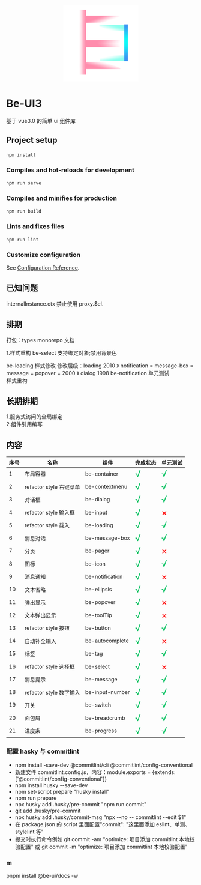 <p align="center">
  <a href="http://be-ui3.cn/">
    <img width="200" src="/public/logo.png">
  </a>
</p>

# Be-UI3

基于 vue3.0 的简单 ui 组件库

## Project setup

```
npm install
```

### Compiles and hot-reloads for development

```
npm run serve
```

### Compiles and minifies for production

```
npm run build
```

### Lints and fixes files

```
npm run lint
```

### Customize configuration

See [Configuration Reference](https://cli.vuejs.org/config/).

## 已知问题

internalInstance.ctx 禁止使用 proxy.$el.

## 排期

打包：types
monorepo
文档



1.样式重构
be-select 支持绑定对象;禁用背景色

be-loading 样式修改 修改层级：loading 2010 》 notification = message-box = message = popover = 2000 》 dialog 1998
be-notification 单元测试  
样式重构

## 长期排期

1.服务式访问的全局绑定  
2.组件引用编写

## 内容

| 序号 | 名称         | 组件            | 完成状态                            | 单元测试                            |
| ---- | ------------ | --------------- | ----------------------------------- | ----------------------------------- |
| 1    | 布局容器     | be-container    | <font color=#07c160 size=5>√</font> | <font color=#07c160 size=5>√</font> |
| 2    | refactor style 右键菜单     | be-contextmenu  | <font color=#07c160 size=5>√</font> | <font color=#07c160 size=5>√</font> |
| 3    | 对话框       | be-dialog       | <font color=#07c160 size=5>√</font> | <font color=#07c160 size=5>√</font> |
| 4    | refactor style 输入框       | be-input        | <font color=#07c160 size=5>√</font> | <font color=red size=5>×</font>     |
| 5    | refactor style 载入         | be-loading      | <font color=#07c160 size=5>√</font> | <font color=#07c160 size=5>√</font> |
| 6    | 消息对话     | be-message-box  | <font color=#07c160 size=5>√</font> | <font color=#07c160 size=5>√</font> |
| 7    | 分页         | be-pager        | <font color=#07c160 size=5>√</font> | <font color=red size=5>×</font>     |
| 8    | 图标         | be-icon         | <font color=#07c160 size=5>√</font> | <font color=#07c160 size=5>√</font> |
| 9    | 消息通知     | be-notification | <font color=#07c160 size=5>√</font> | <font color=red size=5>×</font>     |
| 10   | 文本省略     | be-ellipsis     | <font color=#07c160 size=5>√</font> | <font color=#07c160 size=5>√</font> |
| 11   | 弹出显示     | be-popover      | <font color=#07c160 size=5>√</font> | <font color=red size=5>×</font>     |
| 12   | 文本弹出显示 | be-toolTip      | <font color=#07c160 size=5>√</font> | <font color=red size=5>×</font>     |
| 13   | refactor style 按钮         | be-button       | <font color=#07c160 size=5>√</font> | <font color=#07c160 size=5>√</font> |
| 14   | 自动补全输入 | be-autocomplete | <font color=#07c160 size=5>√</font> | <font color=red size=5>×</font>     |
| 15   | 标签         | be-tag          | <font color=#07c160 size=5>√</font> | <font color=#07c160 size=5>√</font> |
| 16   | refactor style 选择框       | be-select       | <font color=#07c160 size=5>√</font> | <font color=red size=5>×</font>     |
| 17   | 消息提示     | be-message      | <font color=#07c160 size=5>√</font> | <font color=#07c160 size=5>√</font> |
| 18   | refactor style 数字输入     | be-input-number | <font color=#07c160 size=5>√</font> | <font color=#07c160 size=5>√</font> |
| 19   | 开关         | be-switch       | <font color=#07c160 size=5>√</font> | <font color=#07c160 size=5>√</font> |
| 20   | 面包屑       | be-breadcrumb   | <font color=#07c160 size=5>√</font> | <font color=#07c160 size=5>√</font> |
| 21   | 进度条       | be-progress     | <font color=#07c160 size=5>√</font> | <font color=#07c160 size=5>√</font> |

### 配置 hasky 与 commitlint

- npm install -save-dev @commitlint/cli @commitlint/config-conventional
- 新建文件 commitlint.config.js，内容：module.exports = {extends: ['@commitlint/config-conventional']}
- npm install husky --save-dev
- npm set-script prepare "husky install"
- npm run prepare
- npx husky add .husky/pre-commit "npm run commit"
- git add .husky/pre-commit
- npx husky add .husky/commit-msg "npx --no -- commitlint --edit $1"
- 在 package.json 的 script 里面配置"commit": "这里面添加 eslint、单测、stylelint 等"
- 提交时执行命令例如 git commit -am "optimize: 项目添加 commitlint 本地校验配置" 或 git commit -m "optimize: 项目添加 commitlint 本地校验配置"

### m
pnpm install @be-ui/docs -w